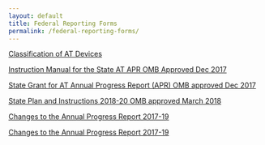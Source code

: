 ```yaml
---
layout: default
title: Federal Reporting Forms
permalink: /federal-reporting-forms/
---
```

<div class="container">
  <div class="row">
<div class="col-12">

<p><a href="/assets/files/Classification_of_AT_Devices Taxonomy_Aug_2019.docx" target="_blank" ><i class="fa fa-download" aria-hidden="true"></i> Classification of AT Devices</a>&nbsp;</p>

<p><a href="/assets/files/Instruction-Manual-for-the-State-AT-APR-OMB-Approved-Dec-2017.pdf" target="_blank" ><i class="fa fa-download" aria-hidden="true"></i> Instruction Manual for the State AT APR OMB Approved Dec 2017</a>&nbsp;</p>

<p><a href="/assets/files/State-Grant-for-AT-Annual-Progress-Report-APR-OMB-approved-Dec-2017.pdf" target="_blank" ><i class="fa fa-download" aria-hidden="true"></i> State Grant for AT Annual Progress Report (APR) OMB approved Dec 2017</a>&nbsp;</p>

<p><a href="/assets/files/State-Plan-for-AT-and-Instructions-2018-2020.pdf" target="_blank" ><i class="fa fa-download" aria-hidden="true"></i> State Plan and Instructions 2018-20 OMB approved March 2018</a>&nbsp;</p>

<p><a href="/assets/files/Changes-to-the-Annual-Progress-Report-2017-19.docx" target="_blank" ><i class="fa fa-download" aria-hidden="true"></i> Changes to the Annual Progress Report 2017-19</a></p>

<p><a href="/assets/files/Changes-to-the-Annual-Progress-Report-2017-19.docx" target="_blank" ><i class="fa fa-download" aria-hidden="true"></i> Changes to the Annual Progress Report 2017-19</a></p>

</div>
</div>
</div>
